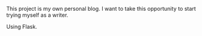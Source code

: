 This project is my own personal blog. I want to take this opportunity to start trying myself 
as a writer. 

Using Flask.